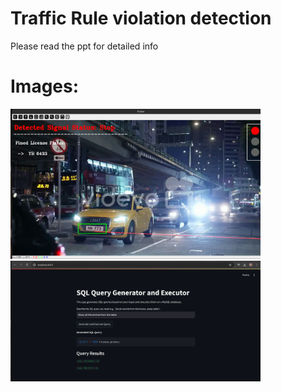 # Traffic Rule violation detection
Please read the ppt for detailed info

# Images:
<img src="pics/img1.png" alt="Video" width="400"/>   
<img src="pics/img2.png" alt="Streamlit interface" width="400"/>
